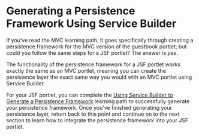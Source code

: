 # Generating a Persistence Framework Using Service Builder

If you've read the MVC learning path, it goes specifically through creating a
persistence framework for the MVC version of the guestbook portlet; but could
you follow the same steps for a JSF portlet? The answer is *yes*. 

The functionality of the persistence framework for a JSF portlet works exactly
the same as an MVC portlet, meaning you can create the persistence layer the
exact same way you would with an MVC portlet using Service Builder. 

For your JSF portlet, you can complete the
[Using Service Builder to Generate a Persistence Framework](/develop/learning-paths/-/knowledge_base/6-2/using-service-builder-to-generate-a-persistence-fr)
learning path to successfully generate your persistence framework. Once you've
finished generating your persistence layer, return back to this point and
continue on to the next section to learn how to integrate the persistence
framework into your JSF portlet. 
